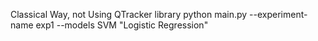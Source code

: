 Classical Way, not Using QTracker library
python main.py --experiment-name exp1 --models SVM "Logistic Regression"